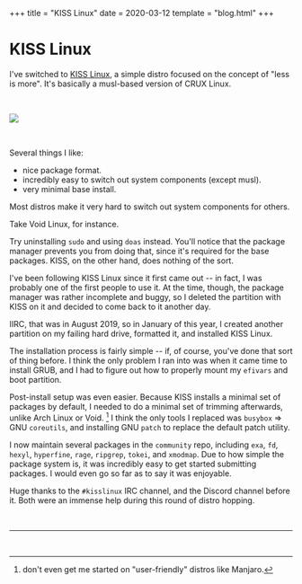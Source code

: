 +++
title = "KISS Linux"
date = 2020-03-12
template = "blog.html"
+++

# KISS Linux

I've switched to [KISS Linux](https://k1ss.org), a simple distro focused on
the concept of "less is more". It's basically a musl-based version of CRUX Linux.

<br>

![](/images/kiss-scrot.jpg)

<br>

Several things I like:

- nice package format.
- incredibly easy to switch out system components (except musl).
- very minimal base install.

Most distros make it very hard to switch out system components for others.

Take Void Linux, for instance.

Try uninstalling `sudo` and using `doas` instead. You'll notice that the package
manager prevents you from doing that, since it's required for the base packages.
KISS, on the other hand, does nothing of the sort.

I've been following KISS Linux since it first came out -- in fact, I was probably
one of the first people to use it. At the time, though, the package manager
was rather incomplete and buggy, so I deleted the partition with KISS on it
and decided to come back to it another day.

IIRC, that was in August 2019, so in January of this year, I created another
partition on my failing hard drive, formatted it, and installed KISS Linux.

The installation process is fairly simple -- if, of course, you've done that sort
of thing before. I think the only problem I ran into was when it came time
to install GRUB, and I had to figure out how to properly mount my `efivars` and
boot partition.

Post-install setup was even easier. Because KISS installs a minimal set of
packages by default, I needed to do a minimal set of trimming afterwards, unlike
Arch Linux or Void. [^1] I think the only tools I replaced was `busybox` =>
GNU `coreutils`, and installing GNU `patch` to replace the default patch utility.

I now maintain several packages in the `community` repo, including `exa`, `fd`,
`hexyl`, `hyperfine`, `rage`, `ripgrep`, `tokei`, and `xmodmap`. Due to how
simple the package system is, it was incredibly easy to get started submitting
packages. I would even go so far as to say it was enjoyable.

Huge thanks to the `#kisslinux` IRC channel, and the Discord channel before it.
Both were an immense help during this round of distro hopping.

<br><hr><br>

[^1]: don't even get me started on "user-friendly" distros like Manjaro.
